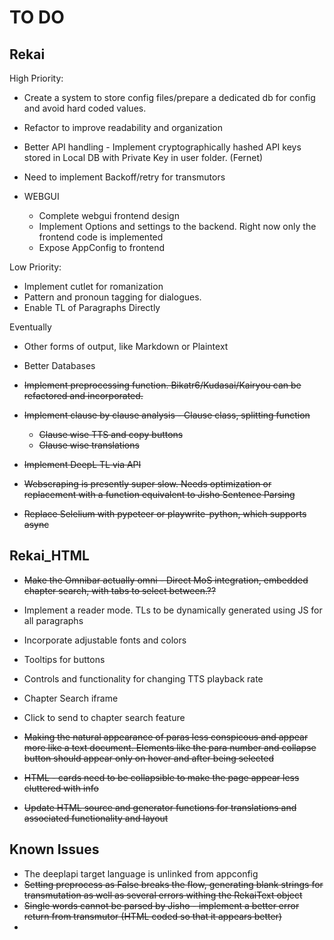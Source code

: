 
# TO DO

## Rekai
High Priority:
- Create a system to store config files/prepare a dedicated db for config and avoid hard coded values.
- Refactor to improve readability and organization
- Better API handling - Implement cryptographically hashed API keys stored in Local DB with Private Key in user folder. (Fernet)

- Need to implement Backoff/retry for transmutors

- WEBGUI
    - Complete webgui frontend design
    - Implement Options and settings to the backend. Right now only the frontend code is implemented
    - Expose AppConfig to frontend

Low Priority:
- Implement cutlet for romanization
- Pattern and pronoun tagging for dialogues.
- Enable TL of Paragraphs Directly

Eventually
- Other forms of output, like Markdown or Plaintext
- Better Databases


- ~~Implement preprocessing function. Bikatr6/Kudasai/Kairyou can be refactored and incorporated.~~
- ~~Implement clause by clause analysis - Clause class, splitting function~~
  - ~~Clause wise TTS and copy buttons~~
  - ~~Clause wise translations~~
- ~~Implement DeepL TL via API~~
- ~~Webscraping is presently super slow. Needs optimization or replacement with a function equivalent to Jisho Sentence Parsing~~
- ~~Replace Selelium with pypeteer or playwrite-python, which supports async~~

## Rekai_HTML

- ~~Make the Omnibar actually omni - Direct MoS integration, embedded chapter search, with tabs to select between.??~~
- Implement a reader mode. TLs to be dynamically generated using JS for all paragraphs
- Incorporate adjustable fonts and colors
- Tooltips for buttons
- Controls and functionality for changing TTS playback rate 
- Chapter Search iframe
- Click to send to chapter search feature

- ~~Making the natural appearance of paras less conspicous and appear more like a text document. Elements like the para number and collapse button should appear only on hover and after being selected~~
- ~~HTML - cards need to be collapsible to make the page appear less cluttered with info~~
- ~~Update HTML source and generator functions for translations and associated functionality and layout~~


## Known Issues
- The deeplapi target language is unlinked from appconfig
- ~~Setting preprocess as False breaks the flow, generating blank strings for transmutation as well as several errors withing the RekaiText object~~
- ~~Single words cannot be parsed by Jisho - implement a better error return from transmutor (HTML coded so that it appears better)~~
- 
